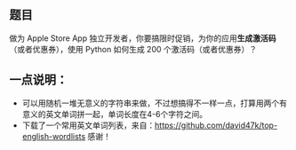 ## 题目

做为 Apple Store App 独立开发者，你要搞限时促销，为你的应用**生成激活码**（或者优惠券），使用 Python 如何生成 200 个激活码（或者优惠券）？

## 一点说明：

- 可以用随机一堆无意义的字符串来做，不过想搞得不一样一点，打算用两个有意义的英文单词拼一起，单词长度在4-6个字符之间。
- 下载了一个常用英文单词列表，来自：https://github.com/david47k/top-english-wordlists 感谢！

